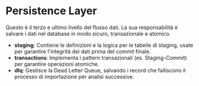 # Persistence Layer

Questo è il terzo e ultimo livello del flusso dati. La sua responsabilità è salvare i dati nel database in modo sicuro, transazionale e atomico.

- **staging**: Contiene le definizioni e la logica per le tabelle di staging, usate per garantire l'integrità dei dati prima del commit finale.
- **transactions**: Implementa i pattern transazionali (es. Staging-Commit) per garantire operazioni atomiche.
- **dlq**: Gestisce la Dead Letter Queue, salvando i record che falliscono il processo di importazione per analisi successive. 
